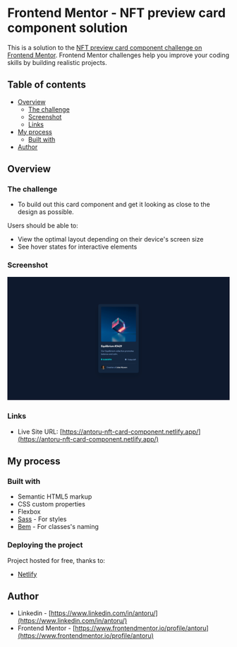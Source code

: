 # Frontend Mentor - NFT preview card component solution

This is a solution to the [NFT preview card component challenge on Frontend Mentor](https://www.frontendmentor.io/challenges/nft-preview-card-component-SbdUL_w0U). Frontend Mentor challenges help you improve your coding skills by building realistic projects. 

## Table of contents

- [Overview](#overview)
  - [The challenge](#the-challenge)
  - [Screenshot](#screenshot)
  - [Links](#links)
- [My process](#my-process)
  - [Built with](#built-with)
- [Author](#author)

## Overview

### The challenge

- To build out this card component and get it looking as close to the design as possible.

Users should be able to:

- View the optimal layout depending on their device's screen size
- See hover states for interactive elements

### Screenshot

![](./screenshot.png)

### Links

- Live Site URL: [https://antoru-nft-card-component.netlify.app/](https://antoru-nft-card-component.netlify.app/)

## My process

### Built with

- Semantic HTML5 markup
- CSS custom properties
- Flexbox
- [Sass](https://sass-lang.com/) - For styles
- [Bem](https://en.bem.info/) - For classes's naming

### Deploying the project

Project hosted for free, thanks to:

- [Netlify](https://www.netlify.com/)

## Author

- Linkedin - [https://www.linkedin.com/in/antoru/](https://www.linkedin.com/in/antoru/)
- Frontend Mentor - [https://www.frontendmentor.io/profile/antoru](https://www.frontendmentor.io/profile/antoru)
